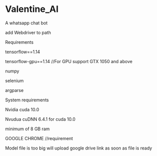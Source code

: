 # Valentine_AI
A whatsapp chat bot


add Webdriver to path

Requirements 


tensorflow==1.14 


tensorflow-gpu==1.14 //For GPU support GTX 1050 and above 


numpy 


selenium 


argparse 


System requirements 

Nvidia cuda 10.0 

Nvudua cuDNN 6.4.1 for cuda 10.0 

minimum of 8 GB ram 

GOOGLE CHROME //requirement

Model file is too big will upload google drive link as soon as file is ready
